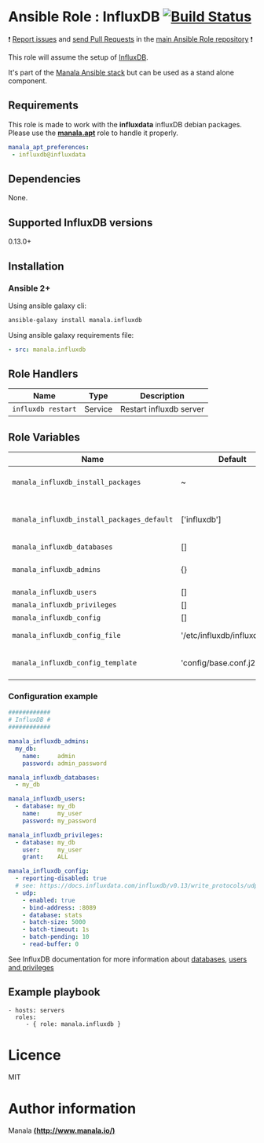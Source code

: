 # Ansible Role : InfluxDB [![Build Status](https://travis-ci.org/manala/ansible-role-influxdb.svg?branch=master)](https://travis-ci.org/manala/ansible-role-influxdb)

:exclamation: [Report issues](https://github.com/manala/ansible-roles/issues) and [send Pull Requests](https://github.com/manala/ansible-roles/pulls) in the [main Ansible Role repository](https://github.com/manala/ansible-roles) :exclamation:

This role will assume the setup of [InfluxDB](https://www.influxdata.com/time-series-platform/influxdb/).

It's part of the [Manala Ansible stack](http://www.manala.io) but can be used as a stand alone component.

## Requirements

This role is made to work with the __influxdata__ influxDB debian packages. Please use the [**manala.apt**](https://galaxy.ansible.com/manala/apt/) role to handle it properly.

```yaml
manala_apt_preferences:
 - influxdb@influxdata
```

## Dependencies

None.

## Supported InfluxDB versions

0.13.0+

## Installation

### Ansible 2+

Using ansible galaxy cli:

```bash
ansible-galaxy install manala.influxdb
```

Using ansible galaxy requirements file:

```yaml
- src: manala.influxdb
```

## Role Handlers

| Name               | Type    | Description             |
| ------------------ | ------- | ----------------------- |
| `influxdb restart` | Service | Restart influxdb server |

## Role Variables

| Name                                       | Default                       | Type       | Description                                    |
| ------------------------------------------ | ----------------------------- | ------     | ---------------------------------------------- |
| `manala_influxdb_install_packages`         | ~                             | Array      | Dependency packages to install                 |
| `manala_influxdb_install_packages_default` | ['influxdb']                  | Array      | Default dependency packages to install         |
| `manala_influxdb_databases`                | []                            | Array      | Databases                                      |
| `manala_influxdb_admins`                   | {}                            | Dictionary | Database to admin mapping                      |
| `manala_influxdb_users`                    | []                            | Array      | Users                                          |
| `manala_influxdb_privileges`               | []                            | Array      | Privileges                                     |
| `manala_influxdb_config`                   | []                            | Array      | Configuration                                  |
| `manala_influxdb_config_file`              | '/etc/influxdb/influxdb.conf' | String     | Configuration file path                        |
| `manala_influxdb_config_template`          | 'config/base.conf.j2'         | String     | Configuration template path                    |

### Configuration example

```yaml
############
# InfluxDB #
############

manala_influxdb_admins:
  my_db:
    name:     admin
    password: admin_password

manala_influxdb_databases:
  - my_db

manala_influxdb_users:
  - database: my_db
    name:     my_user
    password: my_password

manala_influxdb_privileges:
  - database: my_db
    user:     my_user
    grant:    ALL

manala_influxdb_config:
  - reporting-disabled: true
  # see: https://docs.influxdata.com/influxdb/v0.13/write_protocols/udp
  - udp:
    - enabled: true
    - bind-address: :8089
    - database: stats
    - batch-size: 5000
    - batch-timeout: 1s
    - batch-pending: 10
    - read-buffer: 0
```

See InfluxDB documentation for more information about [databases](https://docs.influxdata.com/influxdb/v0.13/query_language/database_management/#data-management), [users and privileges](https://docs.influxdata.com/influxdb/v0.13/administration/authentication_and_authorization/)

## Example playbook

    - hosts: servers
      roles:
         - { role: manala.influxdb }

# Licence

MIT

# Author information

Manala [**(http://www.manala.io/)**](http://www.manala.io)
